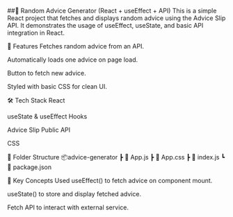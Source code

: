 ##🧠 Random Advice Generator (React + useEffect + API)
This is a simple React project that fetches and displays random advice using the Advice Slip API. It demonstrates the usage of useEffect, useState, and basic API integration in React.

🚀 Features
Fetches random advice from an API.

Automatically loads one advice on page load.

Button to fetch new advice.

Styled with basic CSS for clean UI.

🛠️ Tech Stack
React

useState & useEffect Hooks

Advice Slip Public API

CSS

📂 Folder Structure
📦advice-generator
 ┣ 📄 App.js
 ┣ 📄 App.css
 ┣ 📄 index.js
 ┗ 📄 package.json

🧩 Key Concepts Used
useEffect() to fetch advice on component mount.

useState() to store and display fetched advice.

Fetch API to interact with external service.
